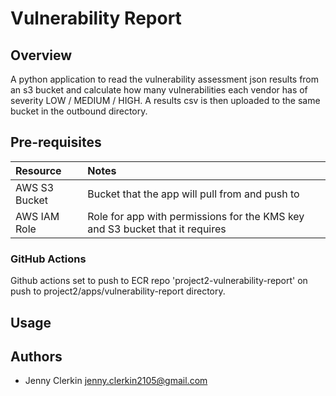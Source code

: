 # Vulnerability Report

## Overview
A python application to read the vulnerability assessment json results from an s3 bucket and calculate how many vulnerabilities each vendor has of severity LOW / MEDIUM / HIGH. A results csv is then uploaded to the same bucket in the outbound directory.


## Pre-requisites
| Resource | Notes |
| :------------- | :------------- |
| AWS S3 Bucket | Bucket that the app will pull from and push to |
| AWS IAM Role | Role for app with permissions for the KMS key and S3 bucket that it requires |

### GitHub Actions
Github actions set to push to ECR repo 'project2-vulnerability-report' on push to project2/apps/vulnerability-report directory.

## Usage


## Authors
- Jenny Clerkin <jenny.clerkin2105@gmail.com>
